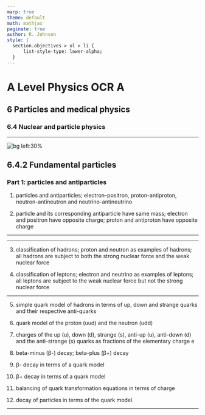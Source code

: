 ```yaml
---
marp: true
theme: default
math: mathjax
paginate: true
author: R. Johnson
style: |
  section.objectives > ol > li {
      list-style-type: lower-alpha;
  }
---
```


# A Level Physics OCR A
## 6 Particles and medical physics
### 6.4 Nuclear and particle physics

---

<!-- _class: objectives -->

![bg left:30%](https://images.unsplash.com/photo-1492962827063-e5ea0d8c01f5?ixlib=rb-4.0.3&ixid=MnwxMjA3fDB8MHxwaG90by1wYWdlfHx8fGVufDB8fHx8&auto=format&fit=crop&w=2121&q=80)

## 6.4.2 Fundamental particles
### Part 1: particles and antiparticles

1. particles and antiparticles; electron–positron, proton-antiproton, neutron-antineutron and neutrino-antineutrino

2. particle and its corresponding antiparticle have same mass; electron and positron have opposite charge; proton and antiproton have opposite charge

---



---

3. classification of hadrons; proton and neutron as examples of hadrons; all hadrons are subject to both the strong nuclear force and the weak nuclear force

4. classification of leptons; electron and neutrino as examples of leptons; all leptons are subject to the weak nuclear force but not the strong nuclear force

---

5. simple quark model of hadrons in terms of up, down and strange quarks and their respective anti-quarks

6. quark model of the proton (uud) and the neutron (udd)

7. charges of the up (u), down (d), strange (s), anti-up (u), anti-down (d) and the anti-strange (s) quarks as fractions of the elementary charge e
8. beta-minus (β-) decay; beta-plus (β+) decay

9. β- decay in terms of a quark model

10. β+ decay in terms of a quark model

11. balancing of quark transformation equations in
terms of charge

12. decay of particles in terms of the quark model.

---

